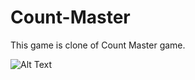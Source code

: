 # Count-Master
This game is clone of Count Master game.

![Alt Text](https://github.com/Duman128/Count-Master/blob/caf79780916b4fd2feb2c328e0b704c8655f99e2/CountMaster_Clone%20-%20SampleScene%20-%20Android%20-%20Unity%202021.3.17f1%20Personal%20_DX11_%202023-03-01%2022-35-52_Trim.gif)
